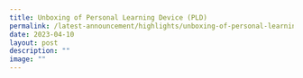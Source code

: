 ```yaml
---
title: Unboxing of Personal Learning Device (PLD)
permalink: /latest-announcement/highlights/unboxing-of-personal-learning-device-pld/
date: 2023-04-10
layout: post
description: ""
image: ""
---
```

